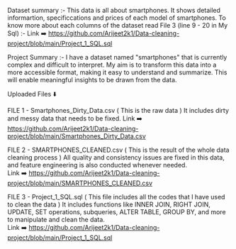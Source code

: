 Dataset summary :- This data is all about smartphones. It shows detailed informartion, specificcations and prices of each model of smartphones.
                   To know more about each columns of the dataset read File 3 (line 9 - 20 in My Sql) :- Link ➡️ https://github.com/Arijeet2k1/Data-cleaning-project/blob/main/Project_1_SQL.sql



Project Summary :- I have a dataset named "smartphones" that is currently complex and difficult to interpret. My aim is to transform this data into 
                   a more accessible format, making it easy to understand and summarize. This will enable meaningful insights to be drawn from the data.

Uploaded Files ⬇️

  FILE 1 - Smartphones_Dirty_Data.csv ( This is the raw data )
           It includes dirty and messy data that needs to be fixed.
           Link ➡️ https://github.com/Arijeet2k1/Data-cleaning-project/blob/main/Smartphones_Dirty_Data.csv
  
  FILE 2 - SMARTPHONES_CLEANED.csv ( This is the result of the whole data cleaning process )
           All quality and consistency issues are fixed in this data, and feature engineering is also conducted whenever needed.     
           Link ➡️ https://github.com/Arijeet2k1/Data-cleaning-project/blob/main/SMARTPHONES_CLEANED.csv
  
  FILE 3 - Project_1_SQL.sql ( This file includes all the codes that I have used to clean the data )
           It includes functions like INNER JOIN, RIGHT JOIN, UPDATE, SET operations, subqueries, ALTER TABLE, GROUP BY, and more to manipulate and clean the data.      
           Link ➡️ https://github.com/Arijeet2k1/Data-cleaning-project/blob/main/Project_1_SQL.sql
